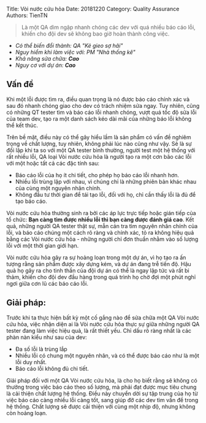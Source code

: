 Title: Vòi nước cứu hỏa
Date: 20181220
Category: Quality Assurance
Authors: TienTN

> Là một QA dìm ngập nhanh chóng các dev với quá nhiều báo cáo lỗi, khiến cho đội dev sẽ không bao giờ hoàn thành công việc. 

* _Có thể biến đổi thành: QA "Kẻ gieo sợ hãi"_
* _Nguy hiểm khi làm việc với: PM "Nhà thống kê"_
* _Khả năng sửa chữa: **Cao**_
* _Nguy cơ với dự án: **Cao**_

## Vấn đề
Khi một lỗi được tìm ra, điều quan trọng là nó được báo cáo chính xác và sau đó nhanh chóng giao cho dev có trách nhiệm sửa ngay. Tuy nhiên, cũng có những QT tester tìm và báo cáo lỗi nhanh chóng, vượt quá tốc độ sửa lỗi của team dev, tạo ra một danh sách kéo dài mãi của những báo lỗi không thể kết thúc.

Trên bề mặt, điều này có thể gây hiểu lầm là sản phẩm có vấn đề nghiêm trọng về chất lượng, tuy nhiên, không phải lúc nào cũng như vậy. Sẽ là sự đối lập khi ta so với một QA tester bình thường, người test một hệ thống với rất nhiều lỗi, QA loại Vòi nước cứu hỏa là người tạo ra một cơn bão các lỗi với một hoặc tất cả các đặc tính sau:

* Báo cáo lỗi của họ ít chi tiết, cho phép họ báo cáo lỗi nhanh hơn.
* Nhiều lỗi trùng lặp với nhau, vì chúng chỉ là những phiên bản khác nhau của cùng một nguyên nhân chính.
* Không đầu tư thời gian để tái tạo lỗi, đối với họ, chỉ cần thấy lỗi là đủ để tạo báo cáo.

Vòi nước cứu hỏa thường sinh ra bởi các áp lực trực tiếp hoặc gián tiếp của tổ chức: **Bạn càng tìm được nhiều lỗi thì bạn càng được đánh giá cao**. Kết quả, những người QA tester thật sự, mẫn cán tra tìm nguyên nhân chính của lỗi, và báo cáo chúng một cách rõ ràng và chính xác, tỏ ra không hiệu quả bằng các Vòi nước cứu hỏa - những người chỉ đơn thuần nhằm vào số lượng lỗi với một thời gian giới hạn.

Vòi nước cứu hỏa gây ra sự hoảng loạn trong một dự án, vì họ tạo ra ấn tượng rằng sản phẩm được xây dựng kém, và dự án đang trễ tiến độ. Hậu quả họ gây ra cho tinh thần của đội dự án có thể là ngay lập tức và rất bi thảm, khiến cho đội dev đầu hàng trong quá trình họ chờ đợi một phút nghỉ ngơi giữa cơn lũ các báo cáo lỗi.

## Giải pháp:
Trước khi ta thực hiện bất kỳ một cố gắng nào để sửa chữa một QA Vòi nước cứu hỏa, việc nhận diện ai là Vòi nước cứu hỏa thực sự giữa những người QA tester đang làm việc hiệu quả, là rất thiết yếu. Chỉ dấu rõ ràng nhất là các phàn nàn kiểu như sau của dev:

* Đa số lỗi là trùng lắp
* Nhiều lỗi có chung một nguyên nhân, và có thể được báo cáo như là một lỗi duy nhất.
* Báo cáo lỗi không đủ chi tiết.

Giải pháp đối với một QA Vòi nước cứu hỏa, là cho họ biết rằng sẽ không có thưởng trong việc báo cáo theo số lượng, mà phải đạt được mục tiêu chung là cải thiện chất lượng hệ thống. Điều này chuyển dời sự tập trung của họ từ việc báo cáo càng nhiều lỗi càng tốt, sang giúp đỡ các dev tìm vấn đề trong hệ thống. Chất lượng sẽ được cải thiện với cùng một nhịp độ, nhưng không còn hoảng loạn.

